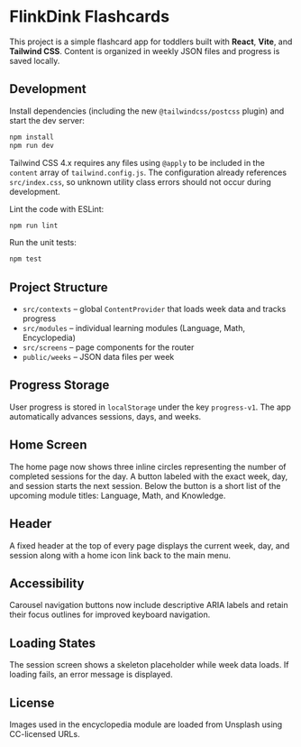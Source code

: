 # FlinkDink Flashcards

This project is a simple flashcard app for toddlers built with **React**, **Vite**, and **Tailwind CSS**. Content is organized in weekly JSON files and progress is saved locally.

## Development

Install dependencies (including the new `@tailwindcss/postcss` plugin) and start the dev server:

```bash
npm install
npm run dev
```

Tailwind CSS 4.x requires any files using `@apply` to be included in the
`content` array of `tailwind.config.js`. The configuration already references
`src/index.css`, so unknown utility class errors should not occur during
development.

Lint the code with ESLint:

```bash
npm run lint
```

Run the unit tests:

```bash
npm test
```

## Project Structure

- `src/contexts` – global `ContentProvider` that loads week data and tracks progress
- `src/modules` – individual learning modules (Language, Math, Encyclopedia)
- `src/screens` – page components for the router
- `public/weeks` – JSON data files per week

## Progress Storage

User progress is stored in `localStorage` under the key `progress-v1`. The app automatically advances sessions, days, and weeks.

## Home Screen

The home page now shows three inline circles representing the number of completed sessions for the day. A button labeled with the exact week, day, and session starts the next session. Below the button is a short list of the upcoming module titles: Language, Math, and Knowledge.

## Header

A fixed header at the top of every page displays the current week, day, and session along with a home icon link back to the main menu.

## Accessibility

Carousel navigation buttons now include descriptive ARIA labels and retain their focus outlines for improved keyboard navigation.

## Loading States

The session screen shows a skeleton placeholder while week data loads. If loading fails, an error message is displayed.

## License

Images used in the encyclopedia module are loaded from Unsplash using CC-licensed URLs.
